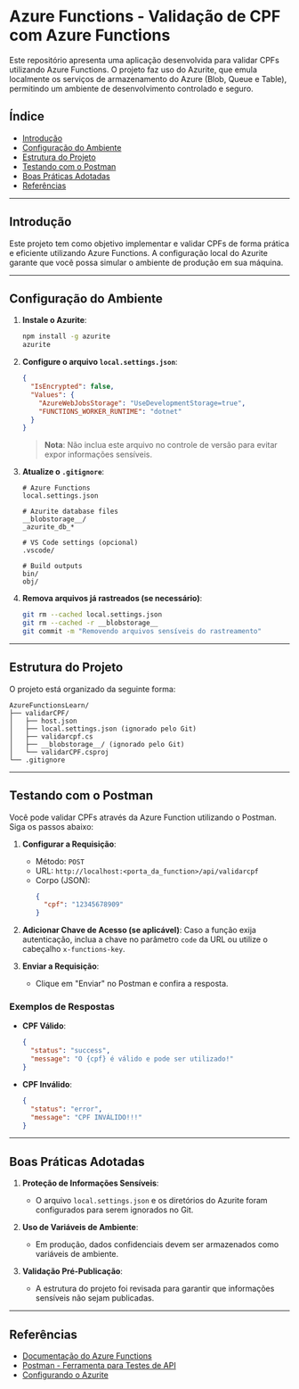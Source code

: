 # Azure Functions - Validação de CPF com Azure Functions

Este repositório apresenta uma aplicação desenvolvida para validar CPFs utilizando Azure Functions. O projeto faz uso do Azurite, que emula localmente os serviços de armazenamento do Azure (Blob, Queue e Table), permitindo um ambiente de desenvolvimento controlado e seguro.

## Índice

- [Introdução](#introdução)
- [Configuração do Ambiente](#configuração-do-ambiente)
- [Estrutura do Projeto](#estrutura-do-projeto)
- [Testando com o Postman](#testando-com-o-postman)
- [Boas Práticas Adotadas](#boas-práticas-adotadas)
- [Referências](#referências)

---

## Introdução

Este projeto tem como objetivo implementar e validar CPFs de forma prática e eficiente utilizando Azure Functions. A configuração local do Azurite garante que você possa simular o ambiente de produção em sua máquina.

---

## Configuração do Ambiente

1. **Instale o Azurite**:
   ```bash
   npm install -g azurite
   azurite
   ```

2. **Configure o arquivo `local.settings.json`**:
   ```json
   {
     "IsEncrypted": false,
     "Values": {
       "AzureWebJobsStorage": "UseDevelopmentStorage=true",
       "FUNCTIONS_WORKER_RUNTIME": "dotnet"
     }
   }
   ```

   > **Nota**: Não inclua este arquivo no controle de versão para evitar expor informações sensíveis.

3. **Atualize o `.gitignore`**:
   ```gitignore
   # Azure Functions
   local.settings.json

   # Azurite database files
   __blobstorage__/
   _azurite_db_*

   # VS Code settings (opcional)
   .vscode/

   # Build outputs
   bin/
   obj/
   ```

4. **Remova arquivos já rastreados (se necessário)**:
   ```bash
   git rm --cached local.settings.json
   git rm --cached -r __blobstorage__
   git commit -m "Removendo arquivos sensíveis do rastreamento"
   ```

---

## Estrutura do Projeto

O projeto está organizado da seguinte forma:

```
AzureFunctionsLearn/
├── validarCPF/
│   ├── host.json
│   ├── local.settings.json (ignorado pelo Git)
│   ├── validarcpf.cs
│   ├── __blobstorage__/ (ignorado pelo Git)
│   └── validarCPF.csproj
└── .gitignore
```

---

## Testando com o Postman

Você pode validar CPFs através da Azure Function utilizando o Postman. Siga os passos abaixo:

1. **Configurar a Requisição**:
   - Método: `POST`
   - URL: `http://localhost:<porta_da_function>/api/validarcpf`
   - Corpo (JSON):
     ```json
     {
       "cpf": "12345678909"
     }
     ```

2. **Adicionar Chave de Acesso (se aplicável)**:
   Caso a função exija autenticação, inclua a chave no parâmetro `code` da URL ou utilize o cabeçalho `x-functions-key`.

3. **Enviar a Requisição**:
   - Clique em "Enviar" no Postman e confira a resposta.

### Exemplos de Respostas

- **CPF Válido**:
  ```json
  {
    "status": "success",
    "message": "O {cpf} é válido e pode ser utilizado!"
  }
  ```

- **CPF Inválido**:
  ```json
  {
    "status": "error",
    "message": "CPF INVÁLIDO!!!"
  }
  ```

---

## Boas Práticas Adotadas

1. **Proteção de Informações Sensíveis**:
   - O arquivo `local.settings.json` e os diretórios do Azurite foram configurados para serem ignorados no Git.

2. **Uso de Variáveis de Ambiente**:
   - Em produção, dados confidenciais devem ser armazenados como variáveis de ambiente.

3. **Validação Pré-Publicação**:
   - A estrutura do projeto foi revisada para garantir que informações sensíveis não sejam publicadas.

---

## Referências

- [Documentação do Azure Functions](https://learn.microsoft.com/en-us/azure/azure-functions/)
- [Postman - Ferramenta para Testes de API](https://www.postman.com/)
- [Configurando o Azurite](https://learn.microsoft.com/en-us/azure/storage/common/storage-use-azurite)
